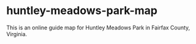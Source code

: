 # huntley-meadows-park-map
This is an online guide map for Huntley Meadows Park in Fairfax County, Virginia.
